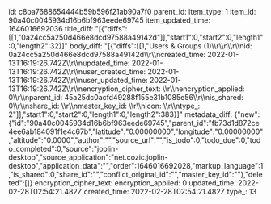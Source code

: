 id: c8ba7688654444b59b596f21ab90a7f0
parent_id: 
item_type: 1
item_id: 90a40c0045934d16b6bf963eede69745
item_updated_time: 1646016692036
title_diff: "[{\"diffs\":[[1,\"0a24cc5a250d466e8dcd97588a49142d\"]],\"start1\":0,\"start2\":0,\"length1\":0,\"length2\":32}]"
body_diff: "[{\"diffs\":[[1,\"Users & Groups (1)\\\r\\\n\\\r\\\nid: 0a24cc5a250d466e8dcd97588a49142d\\\r\\\ncreated_time: 2022-01-13T16:19:26.742Z\\\r\\\nupdated_time: 2022-01-13T16:19:26.742Z\\\r\\\nuser_created_time: 2022-01-13T16:19:26.742Z\\\r\\\nuser_updated_time: 2022-01-13T16:19:26.742Z\\\r\\\nencryption_cipher_text: \\\r\\\nencryption_applied: 0\\\r\\\nparent_id: 45a25dc0acfd49288f155e31b1085e56\\\r\\\nis_shared: 0\\\r\\\nshare_id: \\\r\\\nmaster_key_id: \\\r\\\nicon: \\\r\\\ntype_: 2\"]],\"start1\":0,\"start2\":0,\"length1\":0,\"length2\":383}]"
metadata_diff: {"new":{"id":"90a40c0045934d16b6bf963eede69745","parent_id":"fb73d1d872ce4ee6ab184091f1e4c67b","latitude":"0.00000000","longitude":"0.00000000","altitude":"0.0000","author":"","source_url":"","is_todo":0,"todo_due":0,"todo_completed":0,"source":"joplin-desktop","source_application":"net.cozic.joplin-desktop","application_data":"","order":1646016692028,"markup_language":1,"is_shared":0,"share_id":"","conflict_original_id":"","master_key_id":""},"deleted":[]}
encryption_cipher_text: 
encryption_applied: 0
updated_time: 2022-02-28T02:54:21.482Z
created_time: 2022-02-28T02:54:21.482Z
type_: 13